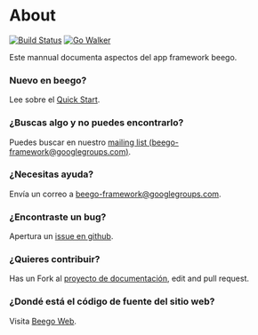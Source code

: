 # About

[![Build Status](https://drone.io/github.com/astaxie/beego/status.png)](https://drone.io/github.com/astaxie/beego/latest) [![Go Walker](http://gowalker.org/api/v1/badge)](http://gowalker.org/github.com/astaxie/beego)

Este mannual documenta aspectos del app framework beego.

### Nuevo en beego? 

Lee sobre el [Quick Start](quickstart).

### ¿Buscas algo y no puedes encontrarlo? 

Puedes buscar en nuestro [mailing list (beego-framework@googlegroups.com)](https://groups.google.com/forum/#!forum/beego-framework).

### ¿Necesitas ayuda? 

Envía un correo a [beego-framework@googlegroups.com](mailto:beego-framework@googlegroups.com).

### ¿Encontraste un bug? 

Apertura un [issue en github](https://github.com/astaxie/beego/issues).

### ¿Quieres contribuir?

Has un Fork al [proyecto de documentación](https://github.com/beego/beedoc), edit and pull request.

### ¿Dondé está el código de fuente del sitio web?

Visita [Beego Web](https://github.com/beego/beeweb).
